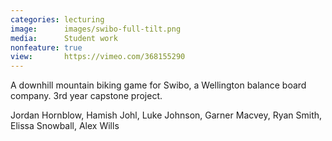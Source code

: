```yaml
---
categories: lecturing
image:      images/swibo-full-tilt.png
media:      Student work
nonfeature: true
view:       https://vimeo.com/368155290
---
```

A downhill mountain biking game for Swibo, a Wellington balance board company.
3rd year capstone project.

Jordan Hornblow, Hamish Johl, Luke Johnson, Garner Macvey, Ryan Smith, Elissa
Snowball, Alex Wills
